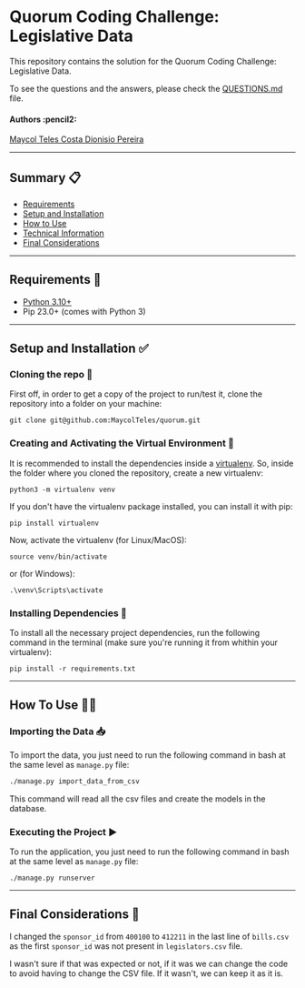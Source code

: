 # Quorum Coding Challenge: Legislative Data

This repository contains the solution for the Quorum Coding Challenge: Legislative Data.

To see the questions and the answers, please check the [QUESTIONS.md](QUESTIONS.md) file.

<h4 align="left"> 
	Authors :pencil2:
</h4>

<p align="left">
 <a href="https://github.com/maycolteles">Maycol Teles Costa Dionisio Pereira</a> 
</p>

*********************

## Summary :clipboard:

* [Requirements](#requirements)
* [Setup and Installation](#setup-installation)
* [How to Use](#how-to-use)
* [Technical Information](#technical-information)
* [Final Considerations](#final-considerations)

*********************

##  Requirements :pencil: <a name="requirements"></a>

* [Python 3.10+](https://www.python.org/)
* Pip 23.0+ (comes with Python 3)

*********************

##  Setup and Installation :white_check_mark: <a name="setup-installation"></a>

### Cloning the repo :file_folder:
First off, in order to get a copy of the project to run/test it, clone the repository into a folder on your machine:

```
git clone git@github.com:MaycolTeles/quorum.git
```


### Creating and Activating the Virtual Environment :open_file_folder:
It is recommended to install the dependencies inside a [virtualenv](https://docs.python.org/3/tutorial/venv.html). So, inside the folder where you cloned the repository, create a new virtualenv:

```
python3 -m virtualenv venv
```

If you don't have the virtualenv package installed, you can install it with pip:

```
pip install virtualenv
```
    
Now, activate the virtualenv (for Linux/MacOS):

```
source venv/bin/activate
```

or (for Windows):

```
.\venv\Scripts\activate
```

### Installing Dependencies :wrench:
To install all the necessary project dependencies, run the following command in the terminal (make sure you're running it from whithin your virtualenv):

```
pip install -r requirements.txt
```

*********************

## How To Use :man_technologist: <a name="how-to-use"></a>

### Importing the Data :inbox_tray:
To import the data, you just need to run the following command in bash at the same level as `manage.py` file:

```bash
./manage.py import_data_from_csv
```

This command will read all the csv files and create the models in the database.

### Executing the Project :arrow_forward:
To run the application, you just need to run the following command in bash at the same level as `manage.py` file:

```
./manage.py runserver
```

*********************

## Final Considerations :pushpin: <a name="final-considerations"></a>

I changed the `sponsor_id` from `400100` to `412211` in the last line of `bills.csv` as the first `sponsor_id` was not present in `legislators.csv` file.

I wasn't sure if that was expected or not, if it was we can change the code to avoid having to change the CSV file. If it wasn't, we can keep it as it is.